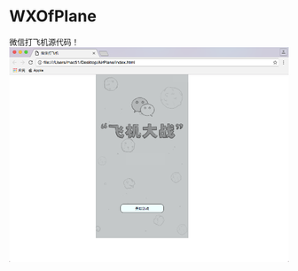 # WXOfPlane
微信打飞机源代码！
![image text](https://raw.githubusercontent.com/Aaron159/WXOfPlane/master/wxFeiji_1.png)
